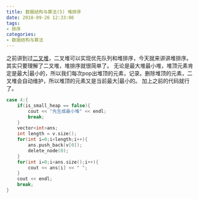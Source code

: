```yaml
---
title: 数据结构与算法(5) 堆排序
date: 2018-09-26 12:33:06
tags:
- 排序
categories:
- 数据结构与算法
---
```

之前讲到过[二叉堆](http://pyking.cn/2018/09/14/%E6%95%B0%E6%8D%AE%E7%BB%93%E6%9E%84%E4%B8%8E%E7%AE%97%E6%B3%95-1-%E4%BA%8C%E5%8F%89%E5%A0%86/)，二叉堆可以实现优先队列和堆排序，今天就来讲讲堆排序。
其实只要理解了二叉堆，堆排序就很简单了。
无论是最大堆最小堆，堆顶元素肯定是最大|最小的，所以我们每次pop出堆顶的元素，记录。删除堆顶的元素，二叉堆会自动维护，所以堆顶的元素又是当前最大|最小的。
加上之前的代码就行了。
```C
case 4:{
	if(is_small_heap == false){
		cout << "先生成最小堆" << endl;
		break;
	}
	vector<int>ans;
	int length = v.size();
	for(int i=0;i<length;i++){
		ans.push_back(v[0]);
		delete_node(0);
	}
	for(int i=0;i<ans.size();i++){
		cout << ans[i] << " ";
	}
	cout << endl;
	break;
}
```



